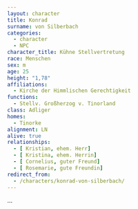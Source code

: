 ```yaml
---
layout: character
title: Konrad
surname: von Silberbach
categories:
  - character
  - NPC
character_title: Kühne Stellvertretung
race: Menschen
sex: m
age: 25
height: "1,78"
affiliations:
  - Kirche der Himmlischen Gerechtigkeit
functions:
  - Stellv. Großherzog v. Tinorland
class: Adliger
homes:
  - Tinorke
alignment: LN
alive: true
relationships:
  - [ Kristian, ehem. Herr]
  - [ Kristina, ehem. Herrin]
  - [ Cornelius, guter Freund]
  - [ Rosemarie, gute Freundin]
redirect_from:
  - /characters/konrad-von-silberbach/
---
```


...